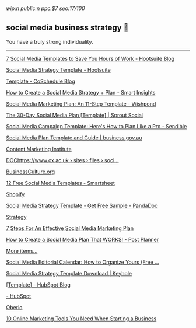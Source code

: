 ###### wip:n public:n ppc:$7 seo:17/100

## social media business strategy :green_salad:

You have a truly strong individuality.


----------


[7 Social Media Templates to Save You Hours of Work - Hootsuite Blog ](http://blog.hootsuite.com/social-media-templates/amp/)

[ ](https://blog.hootsuite.com/social-media-templates/amp/)

[Social Media Strategy Template - Hootsuite ](http://hootsuite.com/resources/social-media-strategy-template)

[ ](https://hootsuite.com/resources/social-media-strategy-template)

[Template - CoSchedule Blog ](http://coschedule.com/blog/social-media-marketing-strategy-template/)

[How to Create a Social Media Strategy + Plan - Smart Insights ](http://www.smartinsights.com/social-media-marketing/social-media-strategy/social-media-strategy-planning-essentials-strategy-tactics/amp/)

[ ](https://www.smartinsights.com/social-media-marketing/social-media-strategy/social-media-strategy-planning-essentials-strategy-tactics/amp/)

[Social Media Marketing Plan: An 11-Step Template - Wishpond ](http://blog.wishpond.com/post/115675437098/social-media-marketing-plan)

[The 30-Day Social Media Plan [Template] | Sprout Social ](http://sproutsocial.com/insights/guides/social-media-plan/)

[ ](https://sproutsocial.com/insights/guides/social-media-plan/)

[Social Media Campaign Template: Here's How to Plan Like a Pro - Sendible ](http://www.sendible.com/insights/social-media-campaign-template?hs_amp=true)

[Social Media Plan Template and Guide | business.gov.au ](http://www.business.gov.au/planning/templates-and-tools/social-media-plan-template-and-guide)

[Content Marketing Institute ](http://contentmarketinginstitute.com/2018/11/smart-social-media-plan/)

[DOChttps://www.ox.ac.uk › sites › files › soci... ](http://www.ox.ac.uk/sites/files/oxford/social-media-strategy-template.docx)

[BusinessCulture.org ](http://businessculture.org/business-culture/what-is-social-networking/social-media-marketing-strategy-template/)

[12 Free Social Media Templates - Smartsheet ](http://www.smartsheet.com/social-media-templates)

[Shopify ](http://www.shopify.com/content-services/blog/en/social-media-marketing-strategy.amp)

[Social Media Strategy Template - Get Free Sample - PandaDoc ](http://www.pandadoc.com/social-media-strategy-template/)

[      Strategy](http://blog.bufferapp.com/social-media-strategy-2017)

[      7 Steps For An Effective Social Media Marketing Plan ](https://www.ducttapemarketing.com/social-media-marketing-plan/)

[      How to Create a Social Media Plan That WORKS! - Post Planner ](https://www.postplanner.com/blog/how-to-create-a-social-media-plan/)

[More items... ](https://coschedule.com/blog/social-media-editorial-calendar-template/)

[      Social Media Editorial Calendar: How to Organize Yours (Free ... ](https://coschedule.com/blog/social-media-editorial-calendar-template/)

[Social Media Strategy Template Download | Keyhole ](http://keyhole.co/blog/social-media-strategy-template-download-5-examples/amp/)

[[Template] - HubSpot Blog ](http://blog.hubspot.com/marketing/digital-strategy-guide)

[- HubSpot ](http://offers.hubspot.com/social-media-marketing-strategy)

[Oberlo ](http://www.oberlo.com/blog/facebook-marketing-plan-template/amp)

[10 Online Marketing Tools You Need When Starting a Business ](http://neilpatel.com/blog/10-online-marketing-tools-you-need-when-starting-a-business/amp/)

